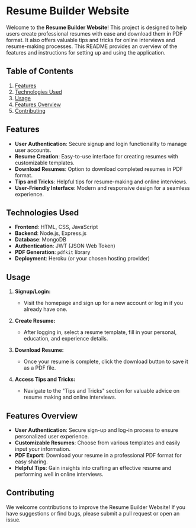 # Resume Builder Website

Welcome to the **Resume Builder Website**! This project is designed to help users create professional resumes with ease and download them in PDF format. It also offers valuable tips and tricks for online interviews and resume-making processes. This README provides an overview of the features and instructions for setting up and using the application.

## Table of Contents
1. [Features](#features)
2. [Technologies Used](#technologies-used)
3. [Usage](#usage)
4. [Features Overview](#features-overview)
5. [Contributing](#contributing)

## Features

- **User Authentication**: Secure signup and login functionality to manage user accounts.
- **Resume Creation**: Easy-to-use interface for creating resumes with customizable templates.
- **Download Resumes**: Option to download completed resumes in PDF format.
- **Tips and Tricks**: Helpful tips for resume-making and online interviews.
- **User-Friendly Interface**: Modern and responsive design for a seamless experience.

## Technologies Used

- **Frontend**: HTML, CSS, JavaScript
- **Backend**: Node.js, Express.js
- **Database**: MongoDB
- **Authentication**: JWT (JSON Web Token)
- **PDF Generation**: `pdfkit` library
- **Deployment**: Heroku (or your chosen hosting provider)

## Usage

1. **Signup/Login:**
   - Visit the homepage and sign up for a new account or log in if you already have one.
   
2. **Create Resume:**
   - After logging in, select a resume template, fill in your personal, education, and experience details.
   
3. **Download Resume:**
   - Once your resume is complete, click the download button to save it as a PDF file.

4. **Access Tips and Tricks:**
   - Navigate to the "Tips and Tricks" section for valuable advice on resume making and online interviews.

## Features Overview

- **User Authentication**: Secure sign-up and log-in process to ensure personalized user experience.
- **Customizable Resumes**: Choose from various templates and easily input your information.
- **PDF Export**: Download your resume in a professional PDF format for easy sharing.
- **Helpful Tips**: Gain insights into crafting an effective resume and performing well in online interviews.

## Contributing

We welcome contributions to improve the Resume Builder Website! If you have suggestions or find bugs, please submit a pull request or open an issue.
